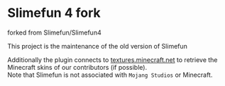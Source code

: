 # Slimefun 4 fork

forked from Slimefun/Slimefun4

This project is the maintenance of the old version of Slimefun

Additionally the plugin connects to [textures.minecraft.net](https://www.minecraft.net/en-us) to retrieve the Minecraft
skins of our contributors (if possible).<br>
Note that Slimefun is not associated with `Mojang Studios` or Minecraft.
